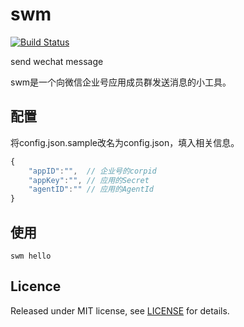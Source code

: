 # swm

[![Build Status](https://www.travis-ci.org/zs5460/swm.svg?branch=master)](https://www.travis-ci.org/zs5460/swm)

send wechat message

swm是一个向微信企业号应用成员群发送消息的小工具。

## 配置

将config.json.sample改名为config.json，填入相关信息。

```javascript
{
    "appID":"",  // 企业号的corpid
    "appKey":"", // 应用的Secret
    "agentID":"" // 应用的AgentId
}
```

## 使用

```shell
swm hello
```

## Licence

Released under MIT license, see [LICENSE](LICENSE) for details.
